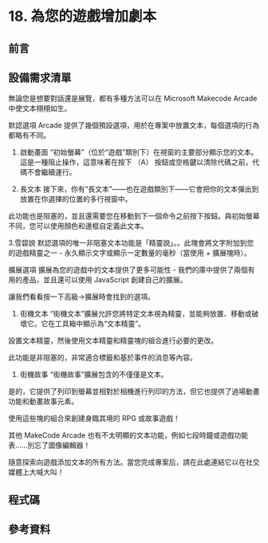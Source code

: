 # 18. 為您的遊戲增加劇本

## 前言

## 設備需求清單

無論您是想要對話還是展覽，都有多種方法可以在 Microsoft Makecode Arcade 中使文本栩栩如生。

默認選項
Arcade 提供了幾個預設選項，用於在專案中放置文本，每個選項的行為都略有不同。

1. 啟動畫面
“初始螢幕”（位於“遊戲”類別下）在視窗的主要部分顯示您的文本。這是一種阻止操作，這意味著在按下 （A） 按鈕或空格鍵以清除代碼之前，代碼不會繼續運行。


2. 長文本
接下來，你有“長文本”——也在遊戲類別下——它會把你的文本彈出到放置在你選擇的位置的多行視窗中。

此功能也是阻塞的，並且還需要您在移動到下一個命令之前按下按鈕。與初始螢幕不同，您可以使用顏色和邊框自定義此文本。


3.雪碧說
默認選項的唯一非阻塞文本功能是「精靈說」。。此塊會將文字附加到您的遊戲精靈之一 - 永久顯示文字或顯示一定數量的毫秒（當使用 + 擴展塊時）。


擴展選項
擴展為您的遊戲中的文本提供了更多可能性 - 我們的庫中提供了兩個有用的產品，並且還可以使用 JavaScript 創建自己的擴展。

讓我們看看按一下高級->擴展時會找到的選項。


1. 街機文本
“街機文本”擴展允許您將特定文本視為精靈，並能夠放置、移動或破壞它。它在工具箱中顯示為“文本精靈”。


設置文本精靈，然後使用文本精靈和精靈塊的組合進行必要的更改。

此功能是非阻塞的，非常適合標籤和基於事件的消息等內容。


1. 街機故事
“街機故事”擴展包含的不僅僅是文本。

是的，它提供了列印到螢幕並相對於相機進行列印的方法，但它也提供了過場動畫功能和動畫故事元素。


使用這些塊的組合來創建身臨其境的 RPG 或故事遊戲！


其他
MakeCode Arcade 也有不太明顯的文本功能，例如七段時鐘或遊戲功能表......別忘了圖像編輯器！

隨意探索向遊戲添加文本的所有方法。當您完成專案后，請在此處連結它以在社交媒體上大喊大叫！

## 程式碼

## 參考資料